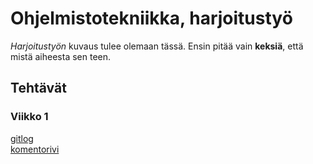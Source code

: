 # Ohjelmistotekniikka, harjoitustyö  

_Harjoitustyön_ kuvaus tulee olemaan tässä. Ensin pitää vain **keksiä**, että mistä aiheesta sen teen.  

## Tehtävät  
### Viikko 1  
[gitlog](https://github.com/Darake/ot-harkka/blob/master/laskarit/viikko1/gitlog.txt)  
[komentorivi](https://github.com/Darake/ot-harkka/blob/master/laskarit/viikko1/komentorivi.txt)
